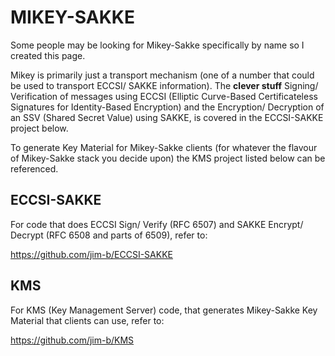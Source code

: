 # MIKEY-SAKKE
Some people may be looking for Mikey-Sakke specifically by name so I created this page.

Mikey is primarily just a transport mechanism (one of a number that could be used to transport ECCSI/ SAKKE information). The __clever stuff__ Signing/ Verification of messages using ECCSI (Elliptic Curve-Based Certificateless Signatures for Identity-Based Encryption) and the Encryption/ Decryption of an SSV (Shared Secret Value) using SAKKE, is covered in the ECCSI-SAKKE project below. 

To generate Key Material for Mikey-Sakke clients (for whatever the flavour of Mikey-Sakke stack you decide upon) the KMS project listed below can be referenced.

ECCSI-SAKKE
-----------
For code that does ECCSI Sign/ Verify (RFC 6507) and SAKKE Encrypt/ Decrypt (RFC 6508 and parts of 6509), refer to:

  https://github.com/jim-b/ECCSI-SAKKE

KMS
---
For KMS (Key Management Server) code, that generates Mikey-Sakke Key Material that clients can use, refer to:

  https://github.com/jim-b/KMS
